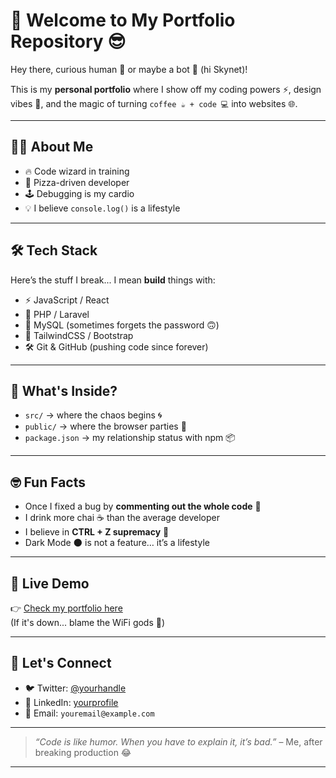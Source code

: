 # 🚀 Welcome to My Portfolio Repository 😎

Hey there, curious human 👋 or maybe a bot 🤖 (hi Skynet)!

This is my **personal portfolio** where I show off my coding powers ⚡, 
design vibes 🎨, and the magic of turning `coffee ☕ + code 💻` into websites 🌐.

---

## 🧑‍💻 About Me
- 🔥 Code wizard in training  
- 🍕 Pizza-driven developer  
- 🕹️ Debugging is my cardio  
- 💡 I believe `console.log()` is a lifestyle  

---

## 🛠️ Tech Stack
Here’s the stuff I break... I mean **build** things with:

- ⚡ JavaScript / React  
- 🎯 PHP / Laravel  
- 🐘 MySQL (sometimes forgets the password 🙃)  
- 🎨 TailwindCSS / Bootstrap  
- 🛠️ Git & GitHub (pushing code since forever)  

---

## 📂 What's Inside?
- `src/` → where the chaos begins 🌀  
- `public/` → where the browser parties 🎉  
- `package.json` → my relationship status with npm 📦  

---

## 🤓 Fun Facts
- Once I fixed a bug by **commenting out the whole code** 🤯  
- I drink more chai ☕ than the average developer  
- I believe in **CTRL + Z supremacy** 🔄  
- Dark Mode 🌑 is not a feature… it’s a lifestyle  

---

## 🚀 Live Demo
👉 [Check my portfolio here](https://your-portfolio-link.com)  
(If it's down... blame the WiFi gods 🙏)

---

## 🤝 Let's Connect
- 🐦 Twitter: [@yourhandle](https://twitter.com)  
- 💼 LinkedIn: [yourprofile](https://linkedin.com)  
- 📧 Email: `youremail@example.com`  

---

> _“Code is like humor. When you have to explain it, it’s bad.”_ – Me, after breaking production 😂

---
